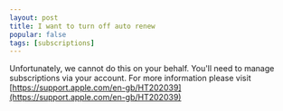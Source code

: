 ```yaml
---
layout: post
title: I want to turn off auto renew
popular: false
tags: [subscriptions]
---
```

Unfortunately, we cannot do this on your behalf. You'll need to manage subscriptions via your account. For more information please visit [https://support.apple.com/en-gb/HT202039](https://support.apple.com/en-gb/HT202039)
